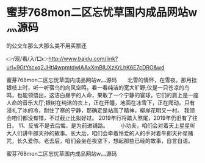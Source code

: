 # 蜜芽768mon二区忘忧草国内成品网站w灬源码
的公交车那么大那么美不用买票还

👉/观/看/入/口👉http://www.baidu.com/link?url=9GtYscxq2JHtl4wpmtdwIAAxXmBlUXzKrLhK6E7cDRO&wd

蜜芽768mon二区忘忧草国内成品网站w灬源码　　北雪的情怀，在雪夜。那月挂银枝上时，听一听宿鸟的向风空鸣，看一看纯洁的宽大旷野;仅是一只苍凉的鸟鸣，也能领悟出，这洁白昼宇的人命，果敢了一个宁静的寰球，它们的肩上是一座人命的音乐大厅;银树在纯洁的衣上，正在开瞳，地面在冰雪下，正在爬动。只有浸礼了冰的冷，耐住了寒的宁静，那确定是站高了精神，柳岸花明又一村。
	我领会咱们都没有错，不过截止比拟好过。
	2019年行将踏入煞尾，2019年仍旧有了往日。
	11、反省不是去后悔，是为前进铺路。
　　小功夫，咱们会对着天上星星听大人们讲牛郎天孙的故事。长大后，咱们会牵着怜爱的人的手对着牛郎天孙星赌咒，长久爱你。老去后，咱们会坐在夜空下，想起那些已经的故事，自言自语。

蜜芽768mon二区忘忧草国内成品网站w灬源码
